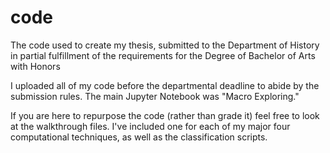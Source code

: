 # code
The code used to create my thesis, submitted to the Department of History in partial fulfillment of the requirements for the Degree of Bachelor of Arts with Honors

I uploaded all of my code before the departmental deadline to abide by the submission rules.
The main Jupyter Notebook was "Macro Exploring."

If you are here to repurpose the code (rather than grade it) feel free to look at the walkthrough files.
I've included one for each of my major four computational techniques, as well as the classification scripts.
